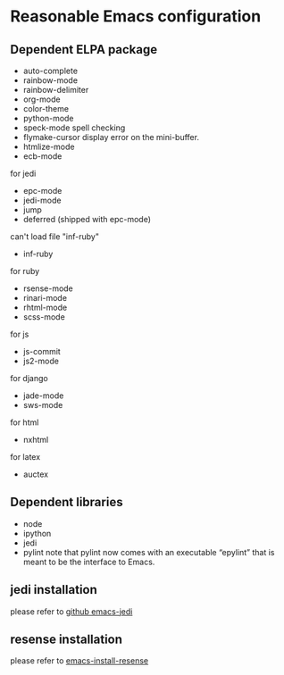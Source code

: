 # Reasonable Emacs configuration

## Dependent ELPA package 
* auto-complete
* rainbow-mode
* rainbow-delimiter
* org-mode
* color-theme
* python-mode 
* speck-mode    spell checking
* flymake-cursor   display error on the mini-buffer.
* htmlize-mode  
* ecb-mode

for jedi 
* epc-mode
* jedi-mode
* jump 
* deferred (shipped with epc-mode)

can't load file "inf-ruby"
* inf-ruby

for ruby 
* rsense-mode
* rinari-mode
* rhtml-mode
* scss-mode

for js 
* js-commit 
* js2-mode

for django
* jade-mode 
* sws-mode

for html
* nxhtml

for latex
* auctex

## Dependent libraries
* node
* ipython
* jedi 
* pylint  note that pylint now comes with an executable “epylint” that is meant to be the interface to Emacs.

## jedi installation 
please refer to [github emacs-jedi](https://github.com/tkf/emacs-jedi)

## resense installation 
please refer to [emacs-install-resense](http://blog.10rane.com/tech/2013/03/26/emacs-install-rsense/)
